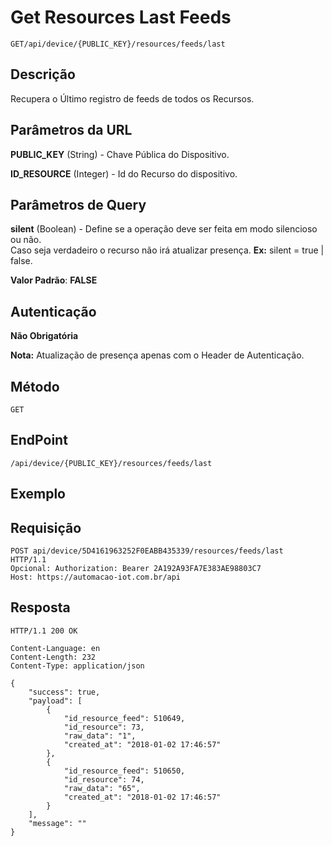 # Get Resources Last Feeds

`GET/api/device/{PUBLIC_KEY}/resources/feeds/last`    

## Descrição

Recupera o Último registro de feeds de todos os Recursos.

## Parâmetros da URL

**PUBLIC_KEY** (String) - Chave Pública do Dispositivo.

**ID_RESOURCE** (Integer) - Id do Recurso do dispositivo.

## Parâmetros de Query

**silent** (Boolean) - Define se a operação deve ser feita em modo silencioso ou não.   
Caso seja verdadeiro o recurso não irá atualizar presença. **Ex:** silent = true | false.

**Valor Padrão**: **FALSE**

## Autenticação

**Não Obrigatória**

**Nota:** Atualização de presença apenas com o Header de Autenticação.

## Método

`GET`

## EndPoint

`/api/device/{PUBLIC_KEY}/resources/feeds/last`

## Exemplo

## Requisição

```
POST api/device/5D4161963252F0EABB435339/resources/feeds/last  HTTP/1.1  
Opcional: Authorization: Bearer 2A192A93FA7E383AE98803C7
Host: https://automacao-iot.com.br/api
```

## Resposta

```
HTTP/1.1 200 OK

Content-Language: en
Content-Length: 232
Content-Type: application/json

{
    "success": true,
    "payload": [
        {
            "id_resource_feed": 510649,
            "id_resource": 73,
            "raw_data": "1",
            "created_at": "2018-01-02 17:46:57"
        },
        {
            "id_resource_feed": 510650,
            "id_resource": 74,
            "raw_data": "65",
            "created_at": "2018-01-02 17:46:57"
        }
    ],
    "message": ""
}
```
